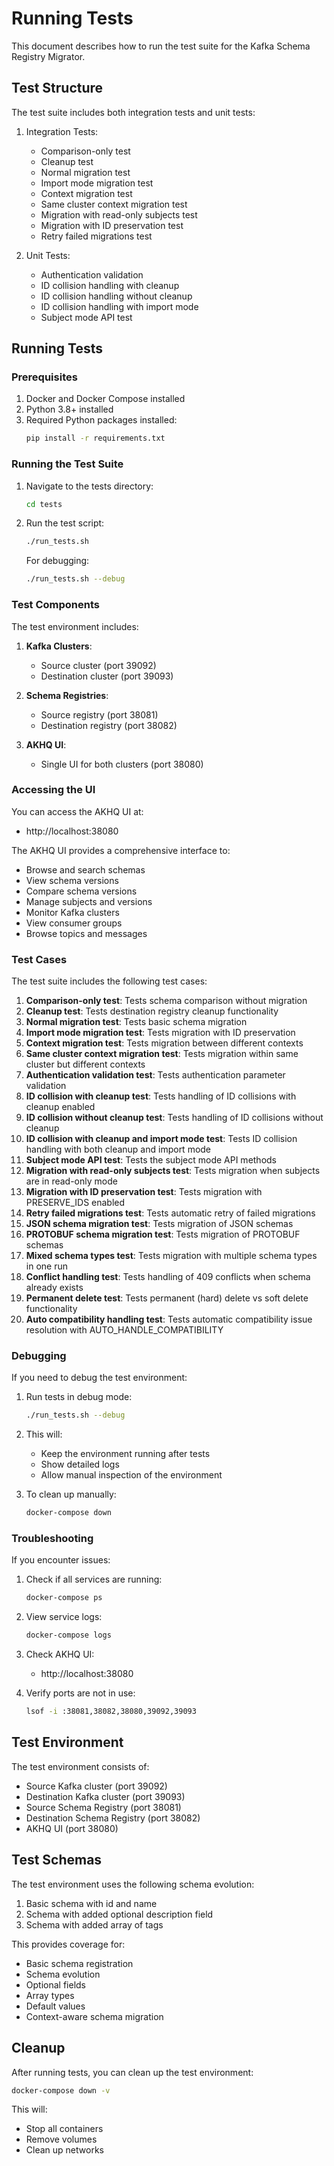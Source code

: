 # Running Tests

This document describes how to run the test suite for the Kafka Schema Registry Migrator.

## Test Structure

The test suite includes both integration tests and unit tests:

1. Integration Tests:
   - Comparison-only test
   - Cleanup test
   - Normal migration test
   - Import mode migration test
   - Context migration test
   - Same cluster context migration test
   - Migration with read-only subjects test
   - Migration with ID preservation test
   - Retry failed migrations test

2. Unit Tests:
   - Authentication validation
   - ID collision handling with cleanup
   - ID collision handling without cleanup
   - ID collision handling with import mode
   - Subject mode API test

## Running Tests

### Prerequisites

1. Docker and Docker Compose installed
2. Python 3.8+ installed
3. Required Python packages installed:
   ```bash
   pip install -r requirements.txt
   ```

### Running the Test Suite

1. Navigate to the tests directory:
   ```bash
   cd tests
   ```

2. Run the test script:
   ```bash
   ./run_tests.sh
   ```

   For debugging:
   ```bash
   ./run_tests.sh --debug
   ```

### Test Components

The test environment includes:

1. **Kafka Clusters**:
   - Source cluster (port 39092)
   - Destination cluster (port 39093)

2. **Schema Registries**:
   - Source registry (port 38081)
   - Destination registry (port 38082)

3. **AKHQ UI**:
   - Single UI for both clusters (port 38080)

### Accessing the UI

You can access the AKHQ UI at:
- http://localhost:38080

The AKHQ UI provides a comprehensive interface to:
- Browse and search schemas
- View schema versions
- Compare schema versions
- Manage subjects and versions
- Monitor Kafka clusters
- View consumer groups
- Browse topics and messages

### Test Cases

The test suite includes the following test cases:

1. **Comparison-only test**: Tests schema comparison without migration
2. **Cleanup test**: Tests destination registry cleanup functionality
3. **Normal migration test**: Tests basic schema migration
4. **Import mode migration test**: Tests migration with ID preservation
5. **Context migration test**: Tests migration between different contexts
6. **Same cluster context migration test**: Tests migration within same cluster but different contexts
7. **Authentication validation test**: Tests authentication parameter validation
8. **ID collision with cleanup test**: Tests handling of ID collisions with cleanup enabled
9. **ID collision without cleanup test**: Tests handling of ID collisions without cleanup
10. **ID collision with cleanup and import mode test**: Tests ID collision handling with both cleanup and import mode
11. **Subject mode API test**: Tests the subject mode API methods
12. **Migration with read-only subjects test**: Tests migration when subjects are in read-only mode
13. **Migration with ID preservation test**: Tests migration with PRESERVE_IDS enabled
14. **Retry failed migrations test**: Tests automatic retry of failed migrations
15. **JSON schema migration test**: Tests migration of JSON schemas
16. **PROTOBUF schema migration test**: Tests migration of PROTOBUF schemas
17. **Mixed schema types test**: Tests migration with multiple schema types in one run
18. **Conflict handling test**: Tests handling of 409 conflicts when schema already exists
19. **Permanent delete test**: Tests permanent (hard) delete vs soft delete functionality
20. **Auto compatibility handling test**: Tests automatic compatibility issue resolution with AUTO_HANDLE_COMPATIBILITY

### Debugging

If you need to debug the test environment:

1. Run tests in debug mode:
   ```bash
   ./run_tests.sh --debug
   ```

2. This will:
   - Keep the environment running after tests
   - Show detailed logs
   - Allow manual inspection of the environment

3. To clean up manually:
   ```bash
   docker-compose down
   ```

### Troubleshooting

If you encounter issues:

1. Check if all services are running:
   ```bash
   docker-compose ps
   ```

2. View service logs:
   ```bash
   docker-compose logs
   ```

3. Check AKHQ UI:
   - http://localhost:38080

4. Verify ports are not in use:
   ```bash
   lsof -i :38081,38082,38080,39092,39093
   ```

## Test Environment

The test environment consists of:
- Source Kafka cluster (port 39092)
- Destination Kafka cluster (port 39093)
- Source Schema Registry (port 38081)
- Destination Schema Registry (port 38082)
- AKHQ UI (port 38080)

## Test Schemas

The test environment uses the following schema evolution:
1. Basic schema with id and name
2. Schema with added optional description field
3. Schema with added array of tags

This provides coverage for:
- Basic schema registration
- Schema evolution
- Optional fields
- Array types
- Default values
- Context-aware schema migration

## Cleanup

After running tests, you can clean up the test environment:

```bash
docker-compose down -v
```

This will:
- Stop all containers
- Remove volumes
- Clean up networks 